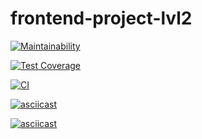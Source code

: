 # frontend-project-lvl2

[![Maintainability](https://api.codeclimate.com/v1/badges/241bc6482dd159483105/maintainability)](https://codeclimate.com/github/Mapuk1/frontend-project-lvl2/maintainability)

[![Test Coverage](https://api.codeclimate.com/v1/badges/241bc6482dd159483105/test_coverage)](https://codeclimate.com/github/Mapuk1/frontend-project-lvl2/test_coverage)

[![CI](https://github.com/Mapuk1/frontend-project-lvl2/workflows/CI/badge.svg)](https://github.com/Mapuk1/frontend-project-lvl2/actions)

[![asciicast](https://asciinema.org/a/cs4y3VWuoDzzHePktwg5caXit.svg)](https://asciinema.org/a/cs4y3VWuoDzzHePktwg5caXit)

[![asciicast](https://asciinema.org/a/4CNbIrwKGJEalzVWKokv0RLEU.svg)](https://asciinema.org/a/4CNbIrwKGJEalzVWKokv0RLEU)


